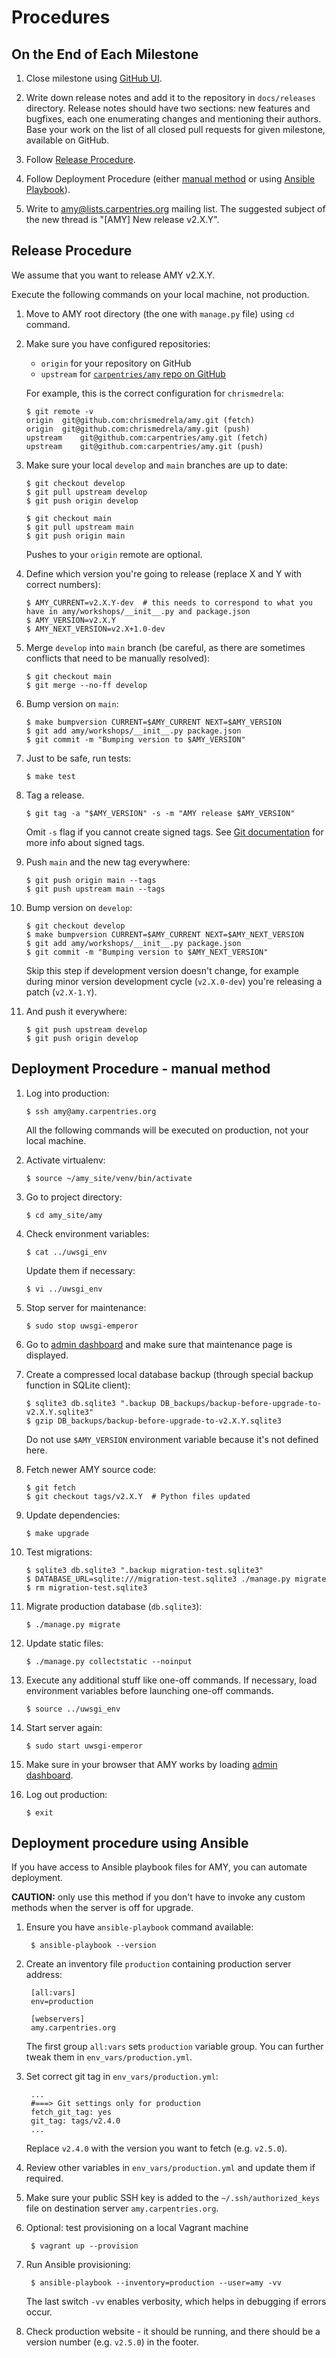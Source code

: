 # Procedures

## On the End of Each Milestone

1.  Close milestone using [GitHub UI](https://github.com/carpentries/amy/milestones).

2.  Write down release notes and add it to the repository in `docs/releases` directory.
    Release notes should have two sections: new features and bugfixes, each one enumerating changes and mentioning their authors.
    Base your work on the list of all closed pull requests for given milestone, available on GitHub.

3.  Follow [Release Procedure](#release-procedure).

4.  Follow Deployment Procedure (either
    [manual method](#deployment-procedure---manual-method) or using
    [Ansible Playbook](#deployment-procedure-using-ansible)).

5.  Write to <amy@lists.carpentries.org> mailing list.
    The suggested subject of the new thread is "[AMY] New release v2.X.Y".

## Release Procedure

We assume that you want to release AMY v2.X.Y.

Execute the following commands on your local machine, not production.

1.  Move to AMY root directory (the one with `manage.py` file) using `cd` command.

2.  Make sure you have configured repositories:

    - `origin` for your repository on GitHub
    - `upstream` for [`carpentries/amy` repo on GitHub](https://github.com/carpentries/amy)

    For example, this is the correct configuration for `chrismedrela`:

        $ git remote -v
        origin	git@github.com:chrismedrela/amy.git (fetch)
        origin	git@github.com:chrismedrela/amy.git (push)
        upstream	git@github.com:carpentries/amy.git (fetch)
        upstream	git@github.com:carpentries/amy.git (push)

3.  Make sure your local `develop` and `main` branches are up to date:

        $ git checkout develop
        $ git pull upstream develop
        $ git push origin develop

        $ git checkout main
        $ git pull upstream main
        $ git push origin main

    Pushes to your `origin` remote are optional.

4.  Define which version you're going to release (replace X and Y with correct numbers):

        $ AMY_CURRENT=v2.X.Y-dev  # this needs to correspond to what you have in amy/workshops/__init__.py and package.json
        $ AMY_VERSION=v2.X.Y
        $ AMY_NEXT_VERSION=v2.X+1.0-dev

5.  Merge `develop` into `main` branch (be careful, as there are sometimes conflicts that need to be manually resolved):

        $ git checkout main
        $ git merge --no-ff develop

6.  Bump version on `main`:

        $ make bumpversion CURRENT=$AMY_CURRENT NEXT=$AMY_VERSION
        $ git add amy/workshops/__init__.py package.json
        $ git commit -m "Bumping version to $AMY_VERSION"

7.  Just to be safe, run tests:

        $ make test

8.  Tag a release.

        $ git tag -a "$AMY_VERSION" -s -m "AMY release $AMY_VERSION"

    Omit `-s` flag if you cannot create signed tags.
    See [Git documentation](https://git-scm.com/book/tr/v2/Git-Tools-Signing-Your-Work) for more info about signed tags.

9.  Push `main` and the new tag everywhere:

        $ git push origin main --tags
        $ git push upstream main --tags

10. Bump version on `develop`:

        $ git checkout develop
        $ make bumpversion CURRENT=$AMY_CURRENT NEXT=$AMY_NEXT_VERSION
        $ git add amy/workshops/__init__.py package.json
        $ git commit -m "Bumping version to $AMY_NEXT_VERSION"

    Skip this step if development version doesn't change, for example during
    minor version development cycle (`v2.X.0-dev`) you're releasing a patch
    (`v2.X-1.Y`).

11. And push it everywhere:

        $ git push upstream develop
        $ git push origin develop


## Deployment Procedure - manual method

1.  Log into production:

        $ ssh amy@amy.carpentries.org

    All the following commands will be executed on production, not your local machine.

2.  Activate virtualenv:

        $ source ~/amy_site/venv/bin/activate

3.  Go to project directory:

        $ cd amy_site/amy

4.  Check environment variables:

        $ cat ../uwsgi_env

    Update them if necessary:

        $ vi ../uwsgi_env

5.  Stop server for maintenance:

        $ sudo stop uwsgi-emperor

6.  Go to [admin dashboard](https://amy.software-carpentry.org/workshops/admin-dashboard/) and make sure that maintenance page is displayed.

7.  Create a compressed local database backup (through special backup function in SQLite client):

        $ sqlite3 db.sqlite3 ".backup DB_backups/backup-before-upgrade-to-v2.X.Y.sqlite3"
        $ gzip DB_backups/backup-before-upgrade-to-v2.X.Y.sqlite3

    Do not use `$AMY_VERSION` environment variable because it's not defined here.

8.  Fetch newer AMY source code:

        $ git fetch
        $ git checkout tags/v2.X.Y  # Python files updated

9.  Update dependencies:

        $ make upgrade

10. Test migrations:

        $ sqlite3 db.sqlite3 ".backup migration-test.sqlite3"
        $ DATABASE_URL=sqlite:///migration-test.sqlite3 ./manage.py migrate
        $ rm migration-test.sqlite3

11. Migrate production database (`db.sqlite3`):

        $ ./manage.py migrate

12. Update static files:

        $ ./manage.py collectstatic --noinput

13. Execute any additional stuff like one-off commands.
    If necessary, load environment variables before launching one-off commands.

        $ source ../uwsgi_env

14. Start server again:

        $ sudo start uwsgi-emperor

15. Make sure in your browser that AMY works by loading [admin dashboard](https://amy.software-carpentry.org/workshops/admin-dashboard/).

16. Log out production:

        $ exit


## Deployment procedure using Ansible

If you have access to Ansible playbook files for AMY, you can automate
deployment.

**CAUTION:** only use this method if you don't have to invoke any custom
methods when the server is off for upgrade.

1. Ensure you have `ansible-playbook` command available:

        $ ansible-playbook --version

2. Create an inventory file `production` containing production server address:

        [all:vars]
        env=production

        [webservers]
        amy.carpentries.org

    The first group `all:vars` sets `production` variable group. You can
    further tweak them in `env_vars/production.yml`.

3. Set correct git tag in `env_vars/production.yml`:

        ...
        #===> Git settings only for production
        fetch_git_tag: yes
        git_tag: tags/v2.4.0
        ...

    Replace `v2.4.0` with the version you want to fetch (e.g. `v2.5.0`).

4. Review other variables in `env_vars/production.yml` and update them if
   required.

5. Make sure your public SSH key is added to the `~/.ssh/authorized_keys` file
   on destination server `amy.carpentries.org`.

6. Optional: test provisioning on a local Vagrant machine

        $ vagrant up --provision

7. Run Ansible provisioning:

        $ ansible-playbook --inventory=production --user=amy -vv

    The last switch `-vv` enables verbosity, which helps in debugging if errors
    occur.

8. Check production website - it should be running, and there should be a
   version number (e.g. `v2.5.0`) in the footer.
